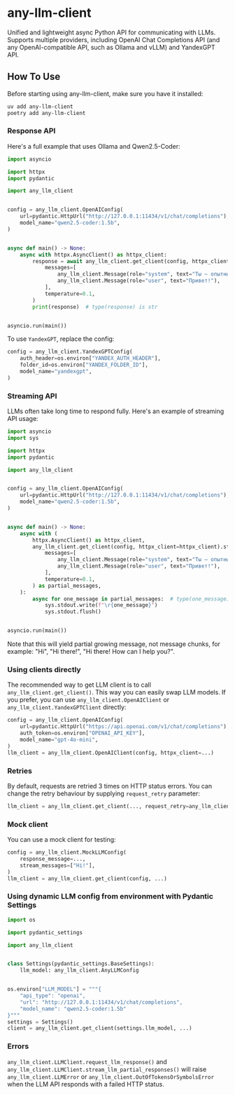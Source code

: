 # any-llm-client

Unified and lightweight async Python API for communicating with LLMs. Supports multiple providers, including OpenAI Chat Completions API (and any OpenAI-compatible API, such as Ollama and vLLM) and YandexGPT API.

## How To Use

Before starting using any-llm-client, make sure you have it installed:

```sh
uv add any-llm-client
poetry add any-llm-client
```

### Response API

Here's a full example that uses Ollama and Qwen2.5-Coder:

```python
import asyncio

import httpx
import pydantic

import any_llm_client


config = any_llm_client.OpenAIConfig(
    url=pydantic.HttpUrl("http://127.0.0.1:11434/v1/chat/completions"),
    model_name="qwen2.5-coder:1.5b",
)


async def main() -> None:
    async with httpx.AsyncClient() as httpx_client:
        response = await any_llm_client.get_client(config, httpx_client=httpx_client).request_llm_response(
            messages=[
                any_llm_client.Message(role="system", text="Ты — опытный ассистент"),
                any_llm_client.Message(role="user", text="Привет!"),
            ],
            temperature=0.1,
        )
        print(response)  # type(response) is str


asyncio.run(main())
```

To use `YandexGPT`, replace the config:

```python
config = any_llm_client.YandexGPTConfig(
    auth_header=os.environ["YANDEX_AUTH_HEADER"],
    folder_id=os.environ["YANDEX_FOLDER_ID"],
    model_name="yandexgpt",
)
```

### Streaming API

LLMs often take long time to respond fully. Here's an example of streaming API usage:

```python
import asyncio
import sys

import httpx
import pydantic

import any_llm_client


config = any_llm_client.OpenAIConfig(
    url=pydantic.HttpUrl("http://127.0.0.1:11434/v1/chat/completions"),
    model_name="qwen2.5-coder:1.5b",
)


async def main() -> None:
    async with (
        httpx.AsyncClient() as httpx_client,
        any_llm_client.get_client(config, httpx_client=httpx_client).stream_llm_partial_responses(
            messages=[
                any_llm_client.Message(role="system", text="Ты — опытный ассистент"),
                any_llm_client.Message(role="user", text="Привет!"),
            ],
            temperature=0.1,
        ) as partial_messages,
    ):
        async for one_message in partial_messages:  # type(one_message) is str
            sys.stdout.write(f"\r{one_message}")
            sys.stdout.flush()


asyncio.run(main())
```

Note that this will yield partial growing message, not message chunks, for example: "Hi", "Hi there!", "Hi there! How can I help you?".

### Using clients directly

The recommended way to get LLM client is to call `any_llm_client.get_client()`. This way you can easily swap LLM models. If you prefer, you can use `any_llm_client.OpenAIClient` or `any_llm_client.YandexGPTClient` directly:

```python
config = any_llm_client.OpenAIConfig(
    url=pydantic.HttpUrl("https://api.openai.com/v1/chat/completions"),
    auth_token=os.environ["OPENAI_API_KEY"],
    model_name="gpt-4o-mini",
)
llm_client = any_llm_client.OpenAIClient(config, httpx_client=...)
```

### Retries

By default, requests are retried 3 times on HTTP status errors. You can change the retry behaviour by supplying `request_retry` parameter:

```python
llm_client = any_llm_client.get_client(..., request_retry=any_llm_client.RequestRetryConfig(attempts=5, ...))
```

### Mock client

You can use a mock client for testing:

```python
config = any_llm_client.MockLLMConfig(
    response_message=...,
    stream_messages=["Hi!"],
)
llm_client = any_llm_client.get_client(config, ...)
```

### Using dynamic LLM config from environment with Pydantic Settings

```python
import os

import pydantic_settings

import any_llm_client


class Settings(pydantic_settings.BaseSettings):
    llm_model: any_llm_client.AnyLLMConfig


os.environ["LLM_MODEL"] = """{
    "api_type": "openai",
    "url": "http://127.0.0.1:11434/v1/chat/completions",
    "model_name": "qwen2.5-coder:1.5b"
}"""
settings = Settings()
client = any_llm_client.get_client(settings.llm_model, ...)
```

### Errors

`any_llm_client.LLMClient.request_llm_response()` and `any_llm_client.LLMClient.stream_llm_partial_responses()` will raise `any_llm_client.LLMError` or `any_llm_client.OutOfTokensOrSymbolsError` when the LLM API responds with a failed HTTP status.
